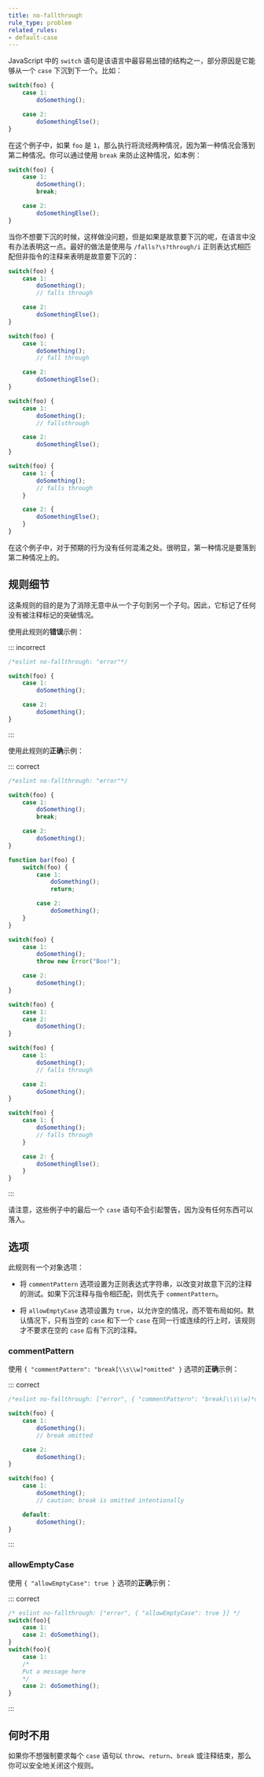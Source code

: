 ```yaml
---
title: no-fallthrough
rule_type: problem
related_rules:
- default-case
---
```


JavaScript 中的 `switch` 语句是该语言中最容易出错的结构之一，部分原因是它能够从一个 `case` 下沉到下一个。比如：

```js
switch(foo) {
    case 1:
        doSomething();

    case 2:
        doSomethingElse();
}
```

在这个例子中，如果 `foo` 是 `1`，那么执行将流经两种情况，因为第一种情况会落到第二种情况。你可以通过使用 `break` 来防止这种情况，如本例：

```js
switch(foo) {
    case 1:
        doSomething();
        break;

    case 2:
        doSomethingElse();
}
```

当你不想要下沉的时候，这样做没问题，但是如果是故意要下沉的呢，在语言中没有办法表明这一点。最好的做法是使用与 `/falls?\s?through/i` 正则表达式相匹配但非指令的注释来表明是故意要下沉的：

```js
switch(foo) {
    case 1:
        doSomething();
        // falls through

    case 2:
        doSomethingElse();
}

switch(foo) {
    case 1:
        doSomething();
        // fall through

    case 2:
        doSomethingElse();
}

switch(foo) {
    case 1:
        doSomething();
        // fallsthrough

    case 2:
        doSomethingElse();
}

switch(foo) {
    case 1: {
        doSomething();
        // falls through
    }

    case 2: {
        doSomethingElse();
    }
}
```

在这个例子中，对于预期的行为没有任何混淆之处。很明显，第一种情况是要落到第二种情况上的。

## 规则细节

这条规则的目的是为了消除无意中从一个子句到另一个子句。因此，它标记了任何没有被注释标记的突破情况。

使用此规则的**错误**示例：

::: incorrect

```js
/*eslint no-fallthrough: "error"*/

switch(foo) {
    case 1:
        doSomething();

    case 2:
        doSomething();
}
```

:::

使用此规则的**正确**示例：

::: correct

```js
/*eslint no-fallthrough: "error"*/

switch(foo) {
    case 1:
        doSomething();
        break;

    case 2:
        doSomething();
}

function bar(foo) {
    switch(foo) {
        case 1:
            doSomething();
            return;

        case 2:
            doSomething();
    }
}

switch(foo) {
    case 1:
        doSomething();
        throw new Error("Boo!");

    case 2:
        doSomething();
}

switch(foo) {
    case 1:
    case 2:
        doSomething();
}

switch(foo) {
    case 1:
        doSomething();
        // falls through

    case 2:
        doSomething();
}

switch(foo) {
    case 1: {
        doSomething();
        // falls through
    }

    case 2: {
        doSomethingElse();
    }
}
```

:::

请注意，这些例子中的最后一个 `case` 语句不会引起警告，因为没有任何东西可以落入。

## 选项

此规则有一个对象选项：

* 将 `commentPattern` 选项设置为正则表达式字符串，以改变对故意下沉的注释的测试。如果下沉注释与指令相匹配，则优先于 `commentPattern`。

* 将 `allowEmptyCase` 选项设置为 `true`，以允许空的情况，而不管布局如何。默认情况下，只有当空的 `case` 和下一个 `case` 在同一行或连续的行上时，该规则才不要求在空的 `case` 后有下沉的注释。

### commentPattern

使用 `{ "commentPattern": "break[\\s\\w]*omitted" }` 选项的**正确**示例：

::: correct

```js
/*eslint no-fallthrough: ["error", { "commentPattern": "break[\\s\\w]*omitted" }]*/

switch(foo) {
    case 1:
        doSomething();
        // break omitted

    case 2:
        doSomething();
}

switch(foo) {
    case 1:
        doSomething();
        // caution: break is omitted intentionally

    default:
        doSomething();
}
```

:::

### allowEmptyCase

使用 `{ "allowEmptyCase": true }` 选项的**正确**示例：

::: correct

```js
/* eslint no-fallthrough: ["error", { "allowEmptyCase": true }] */
switch(foo){
    case 1:
    case 2: doSomething();
}
switch(foo){
    case 1:
    /*
    Put a message here 
    */
    case 2: doSomething();
}
```

:::

## 何时不用

如果你不想强制要求每个 `case` 语句以 `throw`、`return`、`break` 或注释结束，那么你可以安全地关闭这个规则。
